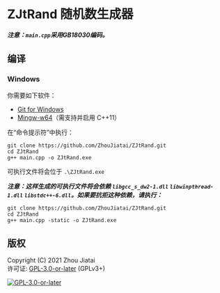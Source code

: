 # ZJtRand 随机数生成器

***注意：`main.cpp`采用GB18030编码。***

## 编译

### Windows

你需要如下软件：
* [Git for Windows](https://gitforwindows.org/)  
* [Mingw-w64](http://www.mingw-w64.org/doku.php)（需支持并启用 C++11）  

在“命令提示符”中执行：

    git clone https://github.com/ZhouJiatai/ZJtRand.git
    cd ZJtRand
    g++ main.cpp -o ZJtRand.exe

可执行文件将会位于 `.\ZJtRand.exe`

***注意：这样生成的可执行文件将会依赖 `libgcc_s_dw2-1.dll` `libwinpthread-1.dll` `libstdc++-6.dll`。如果要抗拒这种依赖，请执行：***

    git clone https://github.com/ZhouJiatai/ZJtRand.git
    cd ZJtRand
    g++ main.cpp -static -o ZJtRand.exe

## 版权

Copyright (C) 2021 Zhou Jiatai  
许可证: [GPL-3.0-or-later](https://github.com/ZhouJiatai/ZJtRand/blob/main/COPYING.txt) (GPLv3+)

[![GPL-3.0-or-later](http://www.gnu.org/graphics/gplv3-or-later.png)](https://github.com/ZhouJiatai/ZJtRand/blob/main/COPYING.txt)  
